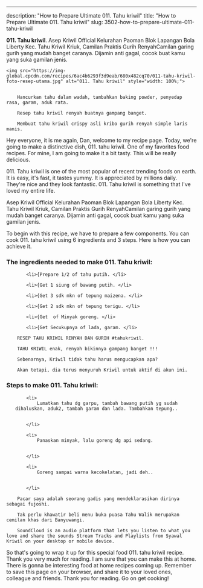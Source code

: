 ---
description: "How to Prepare Ultimate 011. Tahu kriwil"
title: "How to Prepare Ultimate 011. Tahu kriwil"
slug: 3502-how-to-prepare-ultimate-011-tahu-kriwil

<p>
	<strong>011. Tahu kriwil</strong>. 
	Asep Kriwil Official Kelurahan Paoman Blok Lapangan Bola Liberty Kec. Tahu Kriwil Kriuk, Camilan Praktis Gurih RenyahCamilan garing gurih yang mudah banget caranya. Dijamin anti gagal, cocok buat kamu yang suka gamilan jenis.
</p>
<p>
	
	<img src="https://img-global.cpcdn.com/recipes/6ac4b6293f3d9eab/680x482cq70/011-tahu-kriwil-foto-resep-utama.jpg" alt="011. Tahu kriwil" style="width: 100%;">
	
	
		Hancurkan tahu dalam wadah, tambahkan baking powder, penyedap rasa, garam, aduk rata.
	
		Resep tahu kriwil renyah buatnya gampang banget.
	
		Membuat tahu kriwil crispy asli kribo gurih renyah simple laris manis.
	
</p>
<p>
	Hey everyone, it is me again, Dan, welcome to my recipe page. Today, we're going to make a distinctive dish, 011. tahu kriwil. One of my favorites food recipes. For mine, I am going to make it a bit tasty. This will be really delicious.
</p>
	
<p>
	011. Tahu kriwil is one of the most popular of recent trending foods on earth. It is easy, it's fast, it tastes yummy. It is appreciated by millions daily. They're nice and they look fantastic. 011. Tahu kriwil is something that I've loved my entire life.
</p>
<p>
	Asep Kriwil Official Kelurahan Paoman Blok Lapangan Bola Liberty Kec. Tahu Kriwil Kriuk, Camilan Praktis Gurih RenyahCamilan garing gurih yang mudah banget caranya. Dijamin anti gagal, cocok buat kamu yang suka gamilan jenis.
</p>

<p>
To begin with this recipe, we have to prepare a few components. You can cook 011. tahu kriwil using 6 ingredients and 3 steps. Here is how you can achieve it.
</p>

<h3>The ingredients needed to make 011. Tahu kriwil:</h3>

<ol>
	
		<li>{Prepare 1/2 of tahu putih. </li>
	
		<li>{Get 1 siung of bawang putih. </li>
	
		<li>{Get 3 sdk mkn of tepung maizena. </li>
	
		<li>{Get 2 sdk mkn of tepung terigu. </li>
	
		<li>{Get  of Minyak goreng. </li>
	
		<li>{Get Secukupnya of lada, garam. </li>
	
</ol>
<p>
	
		RESEP TAHU KRIWIL RENYAH DAN GURIH #tahukriwil.
	
		TAHU KRIWIL enak, renyah bikinnya gampang banget !!!
	
		Sebenarnya, Kriwil tidak tahu harus mengucapkan apa?
	
		Akan tetapi, dia terus menyuruh Kriwil untuk aktif di akun ini.
	
</p>

<h3>Steps to make 011. Tahu kriwil:</h3>

<ol>
	
		<li>
			Lumatkan tahu dg garpu, tambah bawang putih yg sudah dihaluskan, aduk2, tambah garam dan lada. Tambahkan tepung..
			
			
		</li>
	
		<li>
			Panaskan minyak, lalu goreng dg api sedang.
			
			
		</li>
	
		<li>
			Goreng sampai warna kecokelatan, jadi deh..
			
			
		</li>
	
</ol>

<p>
	
		Pacar saya adalah seorang gadis yang mendeklarasikan dirinya sebagai fujoshi.
	
		Tak perlu khawatir beli menu buka puasa Tahu Walik merupakan cemilan khas dari Banyuwangi.
	
		SoundCloud is an audio platform that lets you listen to what you love and share the sounds Stream Tracks and Playlists from Syawal Kriwil on your desktop or mobile device.
	
</p>

<p>
	So that's going to wrap it up for this special food 011. tahu kriwil recipe. Thank you very much for reading. I am sure that you can make this at home. There is gonna be interesting food at home recipes coming up. Remember to save this page on your browser, and share it to your loved ones, colleague and friends. Thank you for reading. Go on get cooking!
</p>
